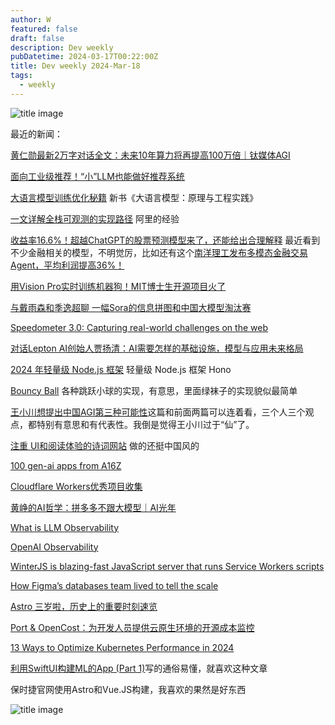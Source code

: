 ```yaml
---
author: W
featured: false
draft: false
description: Dev weekly
pubDatetime: 2024-03-17T00:22:00Z
title: Dev weekly 2024-Mar-18
tags:
  - weekly
---
```


![title image](https://images.unsplash.com/photo-1710125888693-deb4fd7516b5?q=80&w=2608&auto=format&fit=crop&ixlib=rb-4.0.3&ixid=M3wxMjA3fDB8MHxwaG90by1wYWdlfHx8fGVufDB8fHx8fA%3D%3D)

最近的新闻：

[黄仁勋最新2万字对话全文：未来10年算力将再提高100万倍｜钛媒体AGI](https://mp.weixin.qq.com/s/3FQlcv3OwZ_nAUmFkaew0Q)

[面向工业级推荐！“小”LLM也能做好推荐系统](https://mp.weixin.qq.com/s/ZG3CuhZisI26taz4FQrdPg)

[大语言模型训练优化秘籍](https://mp.weixin.qq.com/s/DggHzTC1-z1XkpzyGproAA) 新书《大语言模型：原理与工程实践》

[一文详解全栈可观测的实现路径](https://mp.weixin.qq.com/s/au-9c6XBflQJQ2AIZ_TOZg) 阿里的经验

[收益率16.6%！超越ChatGPT的股票预测模型来了，还能给出合理解释](https://mp.weixin.qq.com/s/Wkv7sGY4NmjsOkN-cg0diQ) 最近看到不少金融相关的模型，不明觉厉，比如还有这个[南洋理工发布多模态金融交易Agent，平均利润提高36%！](https://mp.weixin.qq.com/s/QBORpQmZrumppLl81aWAxA)

[用Vision Pro实时训练机器狗！MIT博士生开源项目火了](https://mp.weixin.qq.com/s/_WyAFbc2EvUojE2RHjGm5g)

[与戴雨森和季逸超聊 一幅Sora的信息拼图和中国大模型淘汰赛](https://mp.weixin.qq.com/s/BJKkEvfdC4TVCUeaoBtgZw)

[Speedometer 3.0: Capturing real-world challenges on the web](https://blogs.windows.com/msedgedev/2024/03/11/contributing-to-speedometer-30/)

[对话Lepton AI创始人贾扬清：AI需要怎样的基础设施，模型与应用未来格局](https://www.xiaoyuzhoufm.com/episode/65ee7ba02d96b6aa80f4359d)

[2024 年轻量级 Node.js 框架](https://mp.weixin.qq.com/s/HQRTm020kPWGKQUXVbdK_g) 轻量级 Node.js 框架 Hono

[Bouncy Ball](https://sparkbox.github.io/bouncy-ball/) 各种跳跃小球的实现，有意思，里面绿袜子的实现貌似最简单

[王小川想提出中国AGI第三种可能性](https://mp.weixin.qq.com/s/_q1xA_EGEVonI32U1LgdSw)这篇和前面两篇可以连着看，三个人三个观点，都特别有意思和有代表性。我倒是觉得王小川过于“仙”了。

[注重 UI和阅读体验的诗词网站](https://github.com/meetqy/aspoem) 做的还挺中国风的

[100 gen-ai apps from A16Z](https://a16z.com/100-gen-ai-apps/)

[Cloudflare Workers优秀项目收集](https://igdux.com/workers?s=09)

[黄峥的AI哲学：拼多多不跟大模型｜AI光年](https://mp.weixin.qq.com/s/OIeVwUSWWdZoVlJRJy2MAQ)

[What is LLM Observability](https://arize.com/blog-course/large-language-model-monitoring-observability/)

[OpenAI Observability](https://docs.dynatrace.com/docs/observe-and-explore/dynatrace-for-ai-observability/openai-observability)

[WinterJS is blazing-fast JavaScript server that runs Service Workers scripts](https://github.com/wasmerio/winterjs)

[How Figma’s databases team lived to tell the scale](https://www.figma.com/blog/how-figmas-databases-team-lived-to-tell-the-scale/)

[Astro 三岁啦，历史上的重要时刻速览](https://mp.weixin.qq.com/s/SMOND4MU4mdbhyJRUncnZA)

[Port & OpenCost：为开发人员提供云原生环境的开源成本监控](https://mp.weixin.qq.com/s/hiBBza705m6h5nSrb5Ap5g)

[13 Ways to Optimize Kubernetes Performance in 2024](https://overcast.blog/13-ways-to-optimize-kubernetes-performance-in-2024-73d518e7e1f4)

[利用SwiftUI构建ML的App (Part 1)](https://danieljia-work.pages.dev/posts/ml-for-swiftui-1/)写的通俗易懂，就喜欢这种文章

保时捷官网使用Astro和Vue.JS构建，我喜欢的果然是好东西

![title image](https://devweekly.github.io/assets/2024-03-17%20114042.png)
